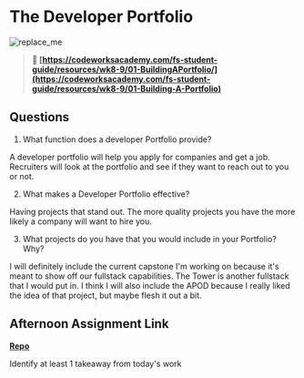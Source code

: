 # The Developer Portfolio

![replace_me](https://codeworks.blob.core.windows.net/public/assets/img/illustrations/placeholder.svg)

> **📖 [https://codeworksacademy.com/fs-student-guide/resources/wk8-9/01-BuildingAPortfolio/](https://codeworksacademy.com/fs-student-guide/resources/wk8-9/01-Building-A-Portfolio)**

## Questions

1. What function does a developer Portfolio provide?

A developer portfolio will help you apply for companies and get a job. Recruiters will look at the portfolio and see if they want to reach out to you or not. 

2. What makes a Developer Portfolio effective?

Having projects that stand out. The more quality projects you have the more likely a company will want to hire you.

3. What projects do you have that you would include in your Portfolio? Why?

I will definitely include the current capstone I'm working on because it's meant to show off our fullstack capabilities. The Tower is another fullstack that I would put in. I think I will also include the APOD because I really liked the idea of that project, but maybe flesh it out a bit.

## Afternoon Assignment Link

**[Repo](https://github.com/ChristineKlosterman/<ASSIGNMENT_REPO>)**

Identify at least 1 takeaway from today's work
